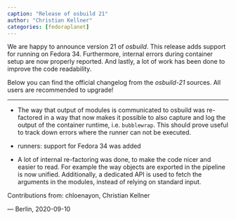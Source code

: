 ```yaml
---
caption: "Release of osbuild 21"
author: "Christian Kellner"
categories: [fedoraplanet]
---
```

We are happy to announce version 21 of *osbuild*. This release adds
support for running on Fedora 34. Furthermore, internal errors during
container setup are now properly reported. And lastly, a lot of work has
been done to improve the code readability.

Below you can find the official changelog from the *osbuild-21* sources. All
users are recommended to upgrade!

----

  * The way that output of modules is communicated to osbuild was
    re-factored in a way that now makes it possible to also capture
    and log the output of the container runtime, i.e. `bubblewrap`.
    This should prove useful to track down errors where the runner
    can not be executed.

  * runners: support for Fedora 34 was added

  * A lot of internal re-factoring was done, to make the code nicer
    and easier to read. For example the way objects are exported in
    the pipeline is now unified.
    Additionally, a dedicated API is used to fetch the arguments in
    the modules, instead of relying on standard input.

Contributions from: chloenayon, Christian Kellner

— Berlin, 2020-09-10
